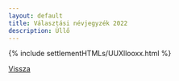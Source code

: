 ```yaml
---
layout: default
title: Választási névjegyzék 2022
description: Üllő
---
```


{% include settlementHTMLs/UUXllooxx.html %}

[Vissza](../)
